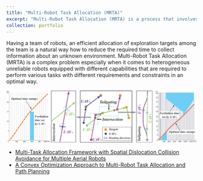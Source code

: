 ```yaml
---
title: "Multi-Robot Task Allocation (MRTA)"
excerpt: "Multi-Robot Task Allocation (MRTA) is a process that involves assigning tasks to multiple robots in an efficient and coordinated manner to optimize overall system performance. <br/><img src='/images/TaskAllocation2.JPG'>"
collection: portfolio
---
```



Having a team of robots, an efficient allocation of exploration targets among the team is a natural way how to reduce the required time to collect information about an unknown environment. 
Multi-Robot Task Allocation (MRTA) is a complex problem especially when it comes to heterogeneous unreliable robots equipped with different capabilities that are required to perform various tasks with different requirements
and constraints in an optimal way.

<img src='/images/TaskAllocation1.JPG'>

- <a href="https://ieeexplore.ieee.org/document/9757857" target="_blank">Multi-Task Allocation Framework with Spatial Dislocation Collision Avoidance for Multiple Aerial Robots</a>
- <a href="https://www.mdpi.com/1424-8220/23/11/5103" target="_blank">A Convex Optimization Approach to Multi-Robot Task Allocation and Path Planning</a>
